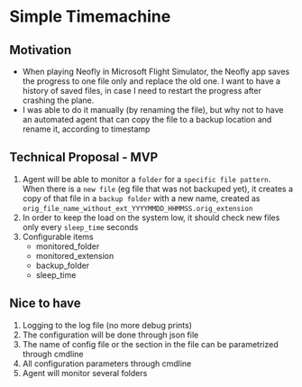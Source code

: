 # Simple Timemachine

## Motivation

- When playing Neofly in Microsoft Flight Simulator, the Neofly app saves the progress to one file only and replace the old one. I want to have a history of saved files, in case I need to restart the progress after crashing the plane.
- I was able to do it manually (by renaming the file), but why not to have an automated agent that can copy the file to a backup location and rename it, according to timestamp

## Technical Proposal - MVP

1. Agent will be able to monitor a `folder` for a `specific file pattern`. When there is a `new file` (eg file that was not backuped yet), it creates a copy of that file in a `backup folder` with a new name, created as `orig_file_name_without_ext_YYYYMMDD_HHMMSS.orig_extension`
2. In order to keep the load on the system low, it should check new files only every `sleep_time` seconds
3. Configurable items
   - monitored_folder
   - monitored_extension
   - backup_folder
   - sleep_time

## Nice to have

1. Logging to the log file (no more debug prints)
2. The configuration will be done through json file
3. The name of config file or the section in the file can be parametrized through cmdline
4. All configuration parameters through cmdline
5. Agent will monitor several folders

